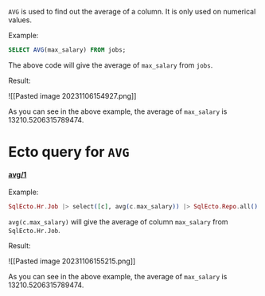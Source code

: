 `AVG` is used to find out the average of a column. It is only used on numerical values.

Example:

``` SQL
SELECT AVG(max_salary) FROM jobs;
```

The above code will give the average of `max_salary` from `jobs`.

Result:

![[Pasted image 20231106154927.png]]

As you can see in the above example, the average of `max_salary` is 13210.5206315789474.

# Ecto query for `AVG`

#### [avg/1](https://hexdocs.pm/ecto/Ecto.Query.API.html#avg/1)

Example:

``` Elixir
SqlEcto.Hr.Job |> select([c], avg(c.max_salary)) |> SqlEcto.Repo.all()
```

`avg(c.max_salary)` will give the average of column `max_salary` from `SqlEcto.Hr.Job`.

Result:

![[Pasted image 20231106155215.png]]

As you can see in the above example, the average of `max_salary` is 13210.5206315789474.

